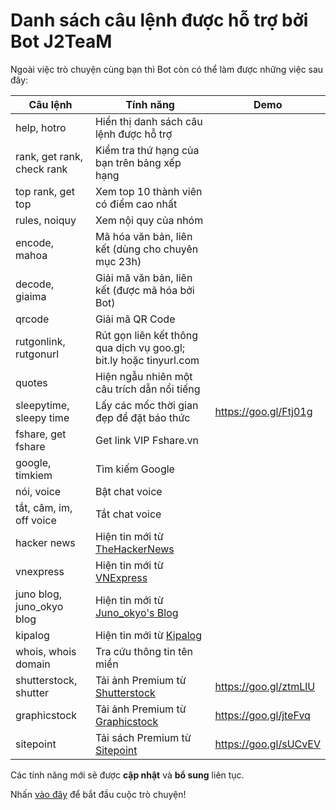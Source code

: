 # Danh sách câu lệnh được hỗ trợ bởi Bot J2TeaM

Ngoài việc trò chuyện cùng bạn thì Bot còn có thể làm được những việc sau đây:

| Câu lệnh                   | Tính năng                                                          | Demo                  |
|----------------------------|--------------------------------------------------------------------|-----------------------|
| help, hotro                | Hiển thị danh sách câu lệnh được hỗ trợ                            |                       |
| rank, get rank, check rank | Kiểm tra thứ hạng của bạn trên bảng xếp hạng                       |                       |
| top rank, get top          | Xem top 10 thành viên có điểm cao nhất                             |                       |
| rules, noiquy              | Xem nội quy của nhóm                                               |                       |
| encode, mahoa              | Mã hóa văn bản, liên kết (dùng cho chuyên mục 23h)                 |                       |
| decode, giaima             | Giải mã văn bản, liên kết (được mã hóa bởi Bot)                    |                       |
| qrcode                     | Giải mã QR Code                                                    |                       |
| rutgonlink, rutgonurl      | Rút gọn liên kết thông qua dịch vụ goo.gl; bit.ly hoặc tinyurl.com |                       |
| quotes                     | Hiện ngẫu nhiên một câu trích dẫn nổi tiếng                        |                       |
| sleepytime, sleepy time    | Lấy các mốc thời gian đẹp để đặt báo thức                          | https://goo.gl/Ftj01g |
| fshare, get fshare         | Get link VIP Fshare.vn                                             |                       |
| google, timkiem            | Tìm kiếm Google                                                    |                       |
| nói, voice                 | Bật chat voice                                                     |                       |
| tắt, câm, im, off voice    | Tắt chat voice                                                     |                       |
| hacker news                | Hiện tin mới từ [TheHackerNews](http://thehackernews.com/)         |                       |
| vnexpress                  | Hiện tin mới từ [VNExpress](http://vnexpress.net/)                 |                       |
| juno blog, juno_okyo blog  | Hiện tin mới từ [Juno_okyo's Blog](https://junookyo.blogspot.com/) |                       |
| kipalog                    | Hiện tin mới từ [Kipalog](https://kipalog.com/)                    |                       |
| whois, whois domain        | Tra cứu thông tin tên miền                                         |                       |
| shutterstock, shutter      | Tải ảnh Premium từ [Shutterstock](https://www.shutterstock.com/)   | https://goo.gl/ztmLlU |
| graphicstock               | Tải ảnh Premium từ [Graphicstock](http://graphicstock.com/)        | https://goo.gl/jteFvq |
| sitepoint                  | Tải sách Premium từ [Sitepoint](http://sitepoint.com/)             | https://goo.gl/sUCvEV |

Các tính năng mới sẽ được **cập nhật** và **bổ sung** liên tục.

Nhấn [vào đây](https://m.me/J2TeaM.pro) để bắt đầu cuộc trò chuyện!

